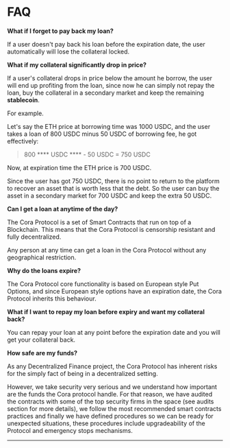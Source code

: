 # FAQ

**What if I forget to pay back my loan?**

If a user doesn't pay back his loan before the expiration date, the user automatically will lose the collateral locked.&#x20;

**What if my collateral significantly drop in price?**

If a user's collateral drops in price below the amount he borrow, the user will end up profiting from the loan, since now he can simply not repay the loan, buy the collateral in a secondary market and keep the remaining **stablecoin**.

For example.

Let's say the ETH price at borrowing time was 1000 USDC, and the user takes a loan of 800 USDC minus 50 USDC of borrowing fee, he got effectively:

> 800 **** USDC **** - 50 USDC = 750 USDC&#x20;

Now, at expiration time the ETH price is 700 USDC.

Since the user has got 750 USDC, there is no point to return to the platform to recover an asset that is worth less that the debt. So the user can buy the asset in a secondary market for 700 USDC and keep the extra 50 USDC.

**Can I get a loan at anytime of the day?**

The Cora Protocol is a set of Smart Contracts that run on top of a Blockchain. This means that the Cora Protocol is censorship resistant and fully decentralized.&#x20;

Any person at any time can get a loan in the Cora Protocol without any geographical restriction.

**Why do the loans expire?**

The Cora Protocol core functionality is based on European style Put Options, and since European style options have an expiration date, the Cora Protocol inherits this behaviour.&#x20;

**What if I want to repay my loan before expiry and want my collateral back?**

You can repay your loan at any point before the expiration date and you will get your collateral back.

**How safe are my funds?**

As any Decentralized Finance project, the Cora Protocol has inherent risks for the simply fact of being in a decentralized setting.&#x20;

However, we take security very serious and we understand how important are the funds the Cora protocol handle. For that reason, we have audited the contracts with some of the top security firms in the space (see audits section for more details), we follow the most recommended smart contracts practices and finally we have defined procedures so we can be ready for unexpected situations, these procedures include upgradeability of the Protocol and emergency stops mechanisms.





****
